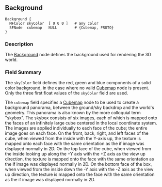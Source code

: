 ## Background

```
Background {
  MFColor skyColor  [ 0 0 0 ]   # any color
  SFNode  cubemap   NULL        # {Cubemap, PROTO}
}
```

### Description

The [Background](#background) node defines the background used for rendering the 3D world.

### Field Summary

The `skyColor` field defines the red, green and blue components of a solid color background, in the case where no valid [Cubemap](cubemap.md) node is present.
Only the three first float values of the `skyColor` field are used.

The `cubemap` field specifies a [Cubemap](cubemap.md) node to be used to create a background panorama, between the ground/sky backdrop and the world's geometry.
This panorama is also known by the more colloquial term "skybox".
The skybox consists of six images, each of which is mapped onto the faces of an infinitely large cube centered in the local coordinate system.
The images are applied individually to each face of the cube; the entire image goes on each face.
On the front, back, right, and left faces of the cube, when viewed from the inside with the Y-axis up, the texture is mapped onto each face with the same orientation as the if image was displayed normally in 2D.
On the top face of the cube, when viewed from the inside looking up along the +Y axis with the +Z axis as the view up direction, the texture is mapped onto the face with the same orientation as the if image was displayed normally in 2D.
On the bottom face of the box, when viewed from the inside down the -Y axis with the -Z axis as the view up direction, the texture is mapped onto the face with the same orientation as the if image was displayed normally in 2D.
